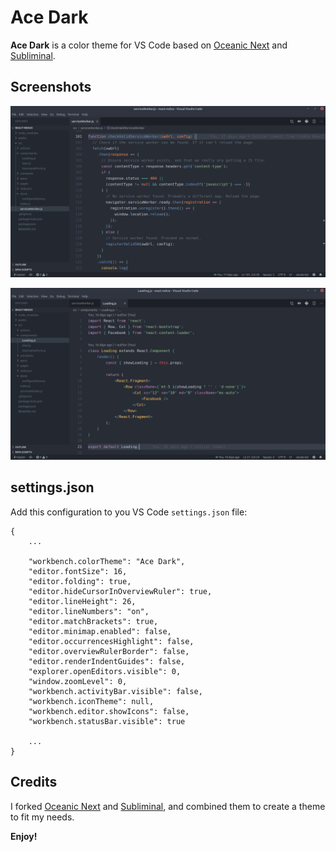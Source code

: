 # Ace Dark

**Ace Dark** is a color theme for VS Code based on [Oceanic Next](https://github.com/mhartington/vscode-oceanicnext) and [Subliminal](https://github.com/gaearon/subliminal).

## Screenshots

![Screenshot](screenshots/Selection_001.png)


![Screenshot](screenshots/Selection_002.png)

## settings.json

Add this configuration to you VS Code `settings.json` file:
```
{
    ...

    "workbench.colorTheme": "Ace Dark",
    "editor.fontSize": 16,
    "editor.folding": true,
    "editor.hideCursorInOverviewRuler": true,
    "editor.lineHeight": 26,
    "editor.lineNumbers": "on",
    "editor.matchBrackets": true,
    "editor.minimap.enabled": false,
    "editor.occurrencesHighlight": false,
    "editor.overviewRulerBorder": false,
    "editor.renderIndentGuides": false,
    "explorer.openEditors.visible": 0,
    "window.zoomLevel": 0,
    "workbench.activityBar.visible": false,
    "workbench.iconTheme": null,
    "workbench.editor.showIcons": false,
    "workbench.statusBar.visible": true

    ...
}
```

## Credits

I forked [Oceanic Next](https://github.com/mhartington/vscode-oceanicnext) and [Subliminal](https://github.com/gaearon/subliminal), and combined them to create a theme to fit my needs.

**Enjoy!**
